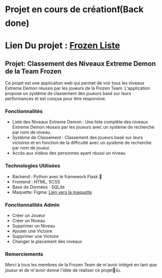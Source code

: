# Projet en cours de création❗(Back done)
# Lien Du projet : [Frozen Liste](https://timeoblondeleau.pythonanywhere.com/)

## Projet: Classement des Niveaux Extreme Demon de la Team Frozen
Ce projet est une application web qui permet de voir tous les niveaux Extreme Demon réussis par les joueurs de la Frozen Team. L'application propose un système de classement des joueurs basé sur leurs performances et est conçue pour être responsive.

### Fonctionnalités
- Liste des Niveaux Extreme Demon : Une liste complète des niveaux Extreme Demon réussis par les joueurs avec un système de recherche par nom de niveau.
- Système de Classement : Classement des joueurs basé sur leurs victoires et en fonction de la difficulté avec un système de recherche par nom de joueur.
- Accès aux vidéos des personnes ayant réussi un niveau.

### Technologies Utilisées
- Backend : Python avec le framework Flask 🐍
- Frontend : HTML, SCSS
- Base de Données : SQLite 
- Maquette: Figma: [Lien vers la maquette](https://www.figma.com/design/cseyRjhPMFU0BGbJ8WOYV8/Projet-perso?node-id=0-1&t=gBsQClwTqmNX6tgH-1)

### Fonctionnalités Admin
- Créer un Joueur
- Créer un Niveau
- Supprimer un Niveau
- Ajouter une Victoire
- Supprimer une Victoire
- Changer le placement des niveaux

### Remerciements
Merci à tous les membres de la Frozen Team de m'avoir intégré en tant que joueur et de m'avoir donné l'idée de réaliser ce projet🙂👍.
